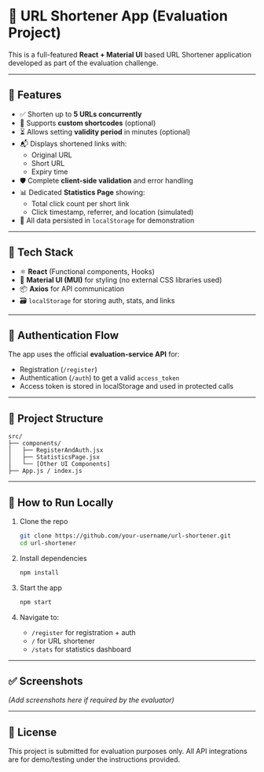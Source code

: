 # 🔗 URL Shortener App (Evaluation Project)

This is a full-featured **React + Material UI** based URL Shortener application developed as part of the evaluation challenge.

---

## 🚀 Features

- ✅ Shorten up to **5 URLs concurrently**
- 📝 Supports **custom shortcodes** (optional)
- ⏳ Allows setting **validity period** in minutes (optional)
- 📬 Displays shortened links with:
  - Original URL
  - Short URL
  - Expiry time
- 🛡️ Complete **client-side validation** and error handling
- 📊 Dedicated **Statistics Page** showing:
  - Total click count per short link
  - Click timestamp, referrer, and location (simulated)
- 🧠 All data persisted in `localStorage` for demonstration

---

## 📌 Tech Stack

- ⚛️ **React** (Functional components, Hooks)
- 🎨 **Material UI (MUI)** for styling (no external CSS libraries used)
- 📦 **Axios** for API communication
- 🗃️ `localStorage` for storing auth, stats, and links

---

## 🔐 Authentication Flow

The app uses the official **evaluation-service API** for:

- Registration (`/register`)
- Authentication (`/auth`) to get a valid `access_token`
- Access token is stored in localStorage and used in protected calls

---

## 📁 Project Structure

```
src/
├── components/
│   ├── RegisterAndAuth.jsx
│   ├── StatisticsPage.jsx
│   └── [Other UI Components]
├── App.js / index.js
```

---

## 🧪 How to Run Locally

1. Clone the repo  
   ```bash
   git clone https://github.com/your-username/url-shortener.git
   cd url-shortener
   ```

2. Install dependencies  
   ```bash
   npm install
   ```

3. Start the app  
   ```bash
   npm start
   ```

4. Navigate to:
   - `/register` for registration + auth
   - `/` for URL shortener
   - `/stats` for statistics dashboard

---

## ✅ Screenshots

*(Add screenshots here if required by the evaluator)*

---

## 📃 License

This project is submitted for evaluation purposes only. All API integrations are for demo/testing under the instructions provided.

